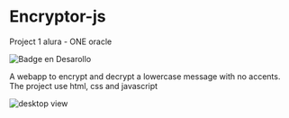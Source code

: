 # Encryptor-js
Project 1 alura - ONE oracle

![Badge en Desarollo](https://img.shields.io/badge/STATUS-EN%20DESAROLLO-green)

A webapp to encrypt and decrypt a lowercase message with no accents.
The project use html, css and javascript

![desktop view](https://github.com/AtodeKimeru/Encryptor-js/assets/80495143/f50a6179-042c-4fad-960b-9ae6f9ea2d59)
